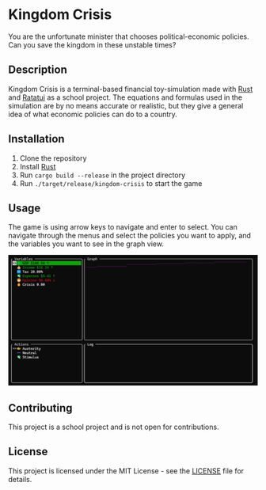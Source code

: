 
# Kingdom Crisis

You are the unfortunate minister that chooses political-economic policies. Can you save the kingdom in these unstable times?

## Description

Kingdom Crisis is a terminal-based financial toy-simulation made with [Rust](https://github.com/rust-lang/rust) and [Ratatui](https://github.com/ratatui-org/ratatui) as a school project. The equations and formulas used in the simulation are by no means accurate or realistic, but they give a general idea of what economic policies can do to a country.

## Installation

1. Clone the repository
2. Install [Rust](https://www.rust-lang.org/tools/install)
3. Run `cargo build --release` in the project directory
4. Run `./target/release/kingdom-crisis` to start the game

## Usage

The game is using arrow keys to navigate and enter to select. You can navigate through the menus and select the policies you want to apply, and the variables you want to see in the graph view.

![Image](media/image.png)

## Contributing

This project is a school project and is not open for contributions.

## License

This project is licensed under the MIT License - see the [LICENSE](LICENSE) file for details.